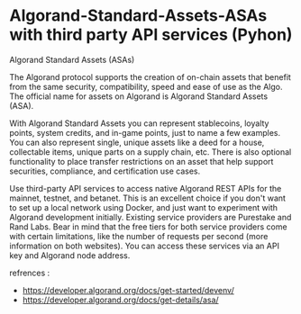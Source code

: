 # Algorand-Standard-Assets-ASAs with third party API services (Pyhon)
Algorand Standard Assets (ASAs)

The Algorand protocol supports the creation of on-chain assets that benefit from the same security, compatibility, speed and ease of use as the Algo. The official name for assets on Algorand is Algorand Standard Assets (ASA).

With Algorand Standard Assets you can represent stablecoins, loyalty points, system credits, and in-game points, just to name a few examples. You can also represent single, unique assets like a deed for a house, collectable items, unique parts on a supply chain, etc. There is also optional functionality to place transfer restrictions on an asset that help support securities, compliance, and certification use cases.

Use third-party API services to access native Algorand REST APIs for the mainnet, testnet, and betanet. This is an excellent choice if you don't want to set up a local network using Docker, and just want to experiment with Algorand development initially. Existing service providers are Purestake and Rand Labs. Bear in mind that the free tiers for both service providers come with certain limitations, like the number of requests per second (more information on both websites). You can access these services via an API key and Algorand node address.


refrences : 
 - https://developer.algorand.org/docs/get-started/devenv/
 - https://developer.algorand.org/docs/get-details/asa/
